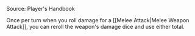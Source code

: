 Source: Player's Handbook

Once per turn when you roll damage for a [[Melee Attack|Melee Weapon Attack]], you can reroll the weapon's damage dice and use either total.